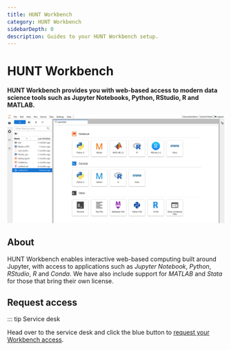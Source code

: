 ```yaml
---
title: HUNT Workbench
category: HUNT Workbench
sidebarDepth: 0
description: Guides to your HUNT Workbench setup.
---
```


# HUNT Workbench

**HUNT Workbench provides you with web-based access to modern data science tools such as Jupyter Notebooks, Python, RStudio, R and MATLAB.**

![hunt-lab-workbench.png](./images/hunt-lab-workbench.png)

## About

HUNT Workbench enables interactive web-based computing built around Jupyter, with access to applications such as _Jupyter Notebook_, _Python_, _RStudio_, _R_ and _Conda_. We have also include support for _MATLAB_ and _Stata_ for those that bring their own license.

## Request access

::: tip Service desk

Head over to the service desk and click the blue button to [request your Workbench access](/service-desk/user-orders#workbench-access).
